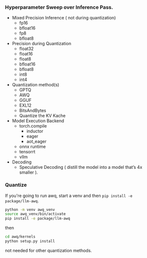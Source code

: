 ### Hyperparameter Sweep over Inference Pass.

- Mixed Precision Inference ( not during quantization)
    - fp16
    - bfloat16
    - fp8
    - bfloat8
- Precision during Quantization
	- float32
	- float16
	- float8
	- bfloat16
	- bfloat8
	- int8
	- int4
- Quantization method(s)
	- GPTQ
	- AWQ
	- GGUF
	- EXL12
	- BitsAndBytes
	- Quantize the KV Kache
- Model Execution Backend
	- torch.compile
		- inductor
		- eager 
		- aot_eager
	- onnx runtime
	- tensorrt
	- vllm
- Decoding
	- Speculative Decoding ( distill the model into a model that’s 4x smaller ).


### Quantize

If you're going to run awq, start a venv and then `pip install -e package/llm-awq`.

```zsh
python -m venv awq_venv
source awq_venv/bin/activate
pip install -e package/llm-awq
```

then

```zsh
cd awq/kernels
python setup.py install
```

not needed for other quantization methods.